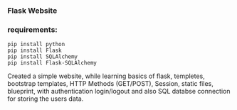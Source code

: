 ### Flask Website

### requirements:
 ```
 pip install python
 pip install Flask
 pip install SQLAlchemy
 pip install Flask-SQLAlchemy
 ```

Created a simple website, while learning basics of flask, templetes, bootstrap templates, HTTP Methods (GET/POST), Session, static files, blueprint, with authentication login/logout and also SQL databse connection for storing the users data.
